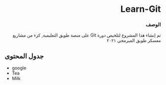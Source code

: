 <div dir="rtl">

# Learn-Git

### الوصف
<div dir="rtl">

تم إنشاء هذا المشروع لتلخيص دورة Git على منصة طويق التعليمية, كزء من مشاريع معسكر طويق المبرمجي ٢٠٢١
</div>

</div>

## جدول المحتوى
<ul>
  <li>google</li>
  <li>Tea</li>
  <li>Milk</li>
</ul>